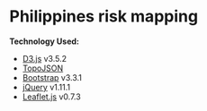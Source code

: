 Philippines risk mapping
========================


**Technology Used:**
- [D3.js](http://d3js.org/) v3.5.2
- [TopoJSON](https://github.com/mbostock/topojson)
- [Bootstrap](http://getbootstrap.com/) v3.3.1
- [jQuery](https://ajax.googleapis.com/ajax/libs/jquery/1.11.1/jquery.min.js) v1.11.1
- [Leaflet.js](http://leafletjs.com/) v0.7.3